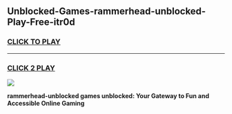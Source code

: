 
## Unblocked-Games-rammerhead-unblocked-Play-Free-itr0d
<h3>
<a href="https://premium76.site?title=rammerhead-unblocked&ref=20M">CLICK TO PLAY</a></h3>
<hr>

<h3>
<a href="https://premium76.site?title=rammerhead-unblocked&ref=20M">CLICK 2 PLAY</a>
  
</h3>

<a href="https://premium76.site?title=rammerhead-unblocked&ref=19M"><img src="https://clearcache.store/games.png"></a>


**rammerhead-unblocked games unblocked: Your Gateway to Fun and Accessible Online Gaming**

